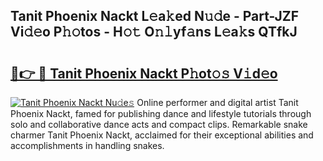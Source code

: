 ## Tanit Phoenix Nackt L𝚎a𝚔ed N𝚞𝚍e - Part-JZF Vi𝚍𝚎o P𝚑𝚘tos - H𝚘𝚝 O𝚗𝚕yf𝚊ns L𝚎a𝚔s QTfkJ

# <h2><a href="http://kf41w8l.oniu.top/?m=Tanit+Phoenix+Nackt">🔗👉 🔴 Tanit Phoenix Nackt P𝚑ot𝚘𝚜 V𝚒d𝚎o</a></h2>

[![Tanit Phoenix Nackt Nu𝚍e𝚜](https://i.imgur.com/0qMVB7G.gif)](http://kf41w8l.oniu.top/?m=Tanit+Phoenix+Nackt)
Online performer and digital artist Tanit Phoenix Nackt, famed for publishing dance and lifestyle tutorials through solo and collaborative dance acts and compact clips. Remarkable snake charmer Tanit Phoenix Nackt, acclaimed for their exceptional abilities and accomplishments in handling snakes.  
